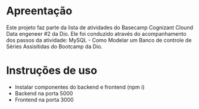 # Apreentação

Este projeto faz parte da lista de atividades do Basecamp Cognizant Clound Data engeneer #2 da Dio.
Ele foi conduzido através do acompanhamento dos passos da atividade:
MySQL - Como Modelar um Banco de controle de Séries Assisitidas do Bootcamp da Dio.  


# Instruções de uso

- Instalar componentes do backend e frontend (npm i)
- Backend na porta 5000
- Frontend na porta 3000

